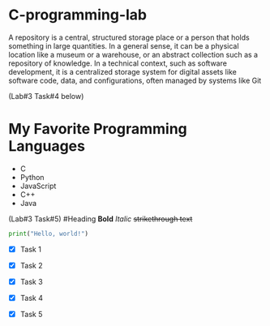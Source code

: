 # C-programming-lab
A repository is a central, structured storage place or a person that holds something in large quantities. In a general sense, it can be a physical location like a museum or a warehouse, or an abstract collection such as a repository of knowledge. In a technical context, such as software development, it is a centralized storage system for digital assets like software code, data, and configurations, often managed by systems like Git

(Lab#3 Task#4 below)
# My Favorite Programming Languages

- C
- Python
- JavaScript
- C++
- Java

(Lab#3 Task#5)
#Heading
**Bold**
*Italic*
~~strikethrough text~~
```python
print("Hello, world!")
```
- [x] Task 1  
- [x] Task 2  
- [x] Task 3  
- [x] Task 4  
- [x] Task 5
  
